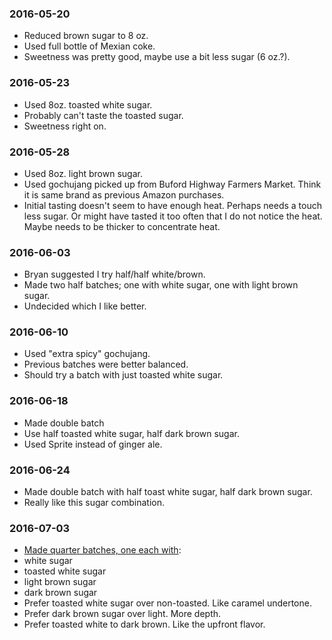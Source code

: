 ### 2016-05-20
 * Reduced brown sugar to 8 oz.
 * Used full bottle of Mexian coke.
 * Sweetness was pretty good, maybe use a bit less sugar (6 oz.?).

### 2016-05-23
 * Used 8oz. toasted white sugar.
 * Probably can't taste the toasted sugar.
 * Sweetness right on.
 
### 2016-05-28
 * Used 8oz. light brown sugar.
 * Used gochujang picked up from Buford Highway Farmers Market. Think it is same brand as previous Amazon purchases.
 * Initial tasting doesn't seem to have enough heat. Perhaps needs a touch less sugar. Or might have tasted it too often that I do not notice the heat. Maybe needs to be thicker to concentrate heat.

### 2016-06-03
 * Bryan suggested I try half/half white/brown.
 * Made two half batches; one with white sugar, one with light brown sugar.
 * Undecided which I like better.

### 2016-06-10
 * Used "extra spicy" gochujang.
 * Previous batches were better balanced.
 * Should try a batch with just toasted white sugar.
 
### 2016-06-18
 * Made double batch
 * Use half toasted white sugar, half dark brown sugar.
 * Used Sprite instead of ginger ale.

### 2016-06-24
 * Made double batch with half toast white sugar, half dark brown sugar.
 * Really like this sugar combination.

### 2016-07-03
 * [Made quarter batches, one each with](https://raw.githubusercontent.com/rvenutolo/gochujang-sauce/master/images/sugar_test.jpg):
  * white sugar
  * toasted white sugar
  * light brown sugar
  * dark brown sugar
 * Prefer toasted white sugar over non-toasted. Like caramel undertone.
 * Prefer dark brown sugar over light. More depth.
 * Prefer toasted white to dark brown. Like the upfront flavor.
